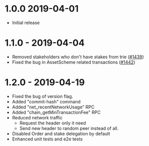 # 1.0.0 2019-04-01
* Initial release

# 1.1.0 - 2019-04-04
* Removed stakeholders who don't have stakes from trie ([#1439](https://github.com/CodeChain-io/codechain/pull/1439))
* Fixed the bug in AssetScheme related transactions ([#1442](https://github.com/CodeChain-io/codechain/pull/1442))

# 1.2.0 - 2019-04-19
* Fixed the bug of version flag.
* Added "commit-hash" command
* Added "net_recentNetworkUsage" RPC
* Added "chain_getMinTransactionFee" RPC
* Reduced network traffic
    * Request the header only it need
    * Send new header to random peer instead of all.
* Disabled Order and stake delegation by default
* Enhanced unit tests and e2e tests
